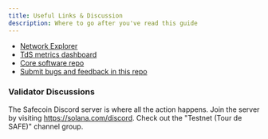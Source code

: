 ```yaml
---
title: Useful Links & Discussion
description: Where to go after you've read this guide
---
```


- [Network Explorer](http://explorer.solana.com/)
- [TdS metrics dashboard](https://metrics.safecoin.org:3000/d/monitor-edge/cluster-telemetry-edge?refresh=1m&from=now-15m&to=now&var-testnet=tds)
- [Core software repo](https://github.com/fair-exchange/safecoin)
- [Submit bugs and feedback in this repo](https://github.com/fair-exchange/safecoin/issues)

### Validator Discussions

The Safecoin Discord server is where all the action happens. Join the server by
visiting https://solana.com/discord. Check out the "Testnet (Tour de SAFE)" channel
group.
